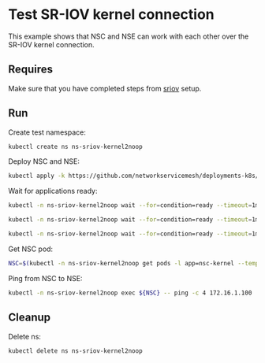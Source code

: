 # Test SR-IOV kernel connection

This example shows that NSC and NSE can work with each other over the SR-IOV kernel connection.

## Requires

Make sure that you have completed steps from [sriov](../../sriov) setup.

## Run

Create test namespace:
```bash
kubectl create ns ns-sriov-kernel2noop
```

Deploy NSC and NSE:
```bash
kubectl apply -k https://github.com/networkservicemesh/deployments-k8s/examples/use-cases/SriovKernel2Noop?ref=c9bcee9b98550561c3ca7d08cdaf00a8d55c47ee
```

Wait for applications ready:
```bash
kubectl -n ns-sriov-kernel2noop wait --for=condition=ready --timeout=1m pod -l app=nsc-kernel
```
```bash
kubectl -n ns-sriov-kernel2noop wait --for=condition=ready --timeout=1m pod -l app=nse-kernel
```
```bash
kubectl -n ns-sriov-kernel2noop wait --for=condition=ready --timeout=1m pod -l app=ponger
```

Get NSC pod:
```bash
NSC=$(kubectl -n ns-sriov-kernel2noop get pods -l app=nsc-kernel --template '{{range .items}}{{.metadata.name}}{{"\n"}}{{end}}')
```

Ping from NSC to NSE:
```bash
kubectl -n ns-sriov-kernel2noop exec ${NSC} -- ping -c 4 172.16.1.100
```

## Cleanup

Delete ns:
```bash
kubectl delete ns ns-sriov-kernel2noop
```
